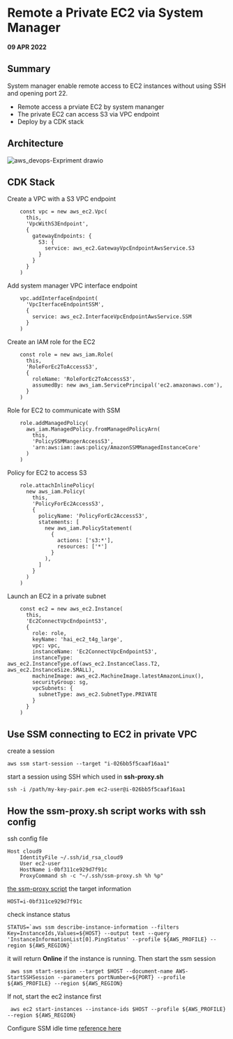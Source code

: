# Remote a Private EC2 via System Manager

**09 APR 2022**

## Summary

System manager enable remote access to EC2 instances without using SSH and opening port 22.

- Remote access a prviate EC2 by system mananger
- The private EC2 can access S3 via VPC endpoint
- Deploy by a CDK stack

## Architecture

![aws_devops-Expriment drawio](https://user-images.githubusercontent.com/20411077/162595535-59610cf8-233c-423f-9a13-bb3f1cffacc3.png)

## CDK Stack

Create a VPC with a S3 VPC endpoint

```
    const vpc = new aws_ec2.Vpc(
      this,
      'VpcWithS3Endpoint',
      {
        gatewayEndpoints: {
          S3: {
            service: aws_ec2.GatewayVpcEndpointAwsService.S3
          }
        }
      }
    )
```

Add system manager VPC interface endpoint

```
    vpc.addInterfaceEndpoint(
      'VpcIterfaceEndpointSSM',
      {
        service: aws_ec2.InterfaceVpcEndpointAwsService.SSM
      }
    )
```

Create an IAM role for the EC2

```
    const role = new aws_iam.Role(
      this,
      'RoleForEc2ToAccessS3',
      {
        roleName: 'RoleForEc2ToAccessS3',
        assumedBy: new aws_iam.ServicePrincipal('ec2.amazonaws.com'),
      }
    )
```

Role for EC2 to communicate with SSM

```
    role.addManagedPolicy(
      aws_iam.ManagedPolicy.fromManagedPolicyArn(
        this,
        'PolicySSMMangerAccessS3',
        'arn:aws:iam::aws:policy/AmazonSSMManagedInstanceCore'
      )
    )
```

Policy for EC2 to access S3

```
    role.attachInlinePolicy(
      new aws_iam.Policy(
        this,
        'PolicyForEc2AccessS3',
        {
          policyName: 'PolicyForEc2AccessS3',
          statements: [
            new aws_iam.PolicyStatement(
              {
                actions: ['s3:*'],
                resources: ['*']
              }
            ),
          ]
        }
      )
    )

```

Launch an EC2 in a private subnet

```
    const ec2 = new aws_ec2.Instance(
      this,
      'Ec2ConnectVpcEndpointS3',
      {
        role: role,
        keyName: 'hai_ec2_t4g_large',
        vpc: vpc,
        instanceName: 'Ec2ConnectVpcEndpointS3',
        instanceType: aws_ec2.InstanceType.of(aws_ec2.InstanceClass.T2, aws_ec2.InstanceSize.SMALL),
        machineImage: aws_ec2.MachineImage.latestAmazonLinux(),
        securityGroup: sg,
        vpcSubnets: {
          subnetType: aws_ec2.SubnetType.PRIVATE
        }
      }
    )
```

## Use SSM connecting to EC2 in private VPC

create a session

```
aws ssm start-session --target "i-026bb5f5caaf16aa1"
```

start a session using SSH which used in **ssh-proxy.sh**

```
ssh -i /path/my-key-pair.pem ec2-user@i-026bb5f5caaf16aa1
```

## How the ssm-proxy.sh script works with ssh config

ssh config file

```
Host cloud9
    IdentityFile ~/.ssh/id_rsa_cloud9
    User ec2-user
    HostName i-0bf311ce929d7f91c
    ProxyCommand sh -c "~/.ssh/ssm-proxy.sh %h %p"

```

[the ssm-proxy script](https://github.com/aws-samples/cloud9-to-power-vscode-blog/blob/main/scripts/ssm-proxy.sh)
the target information

```
HOST=i-0bf311ce929d7f91c
```

check instance status

```
STATUS=`aws ssm describe-instance-information --filters Key=InstanceIds,Values=${HOST} --output text --query 'InstanceInformationList[0].PingStatus' --profile ${AWS_PROFILE} --region ${AWS_REGION}`
```

it will return **Online** if the instance is running. Then start the ssm session

```
 aws ssm start-session --target $HOST --document-name AWS-StartSSHSession --parameters portNumber=${PORT} --profile ${AWS_PROFILE} --region ${AWS_REGION}

```

If not, start the ec2 instance first

```
 aws ec2 start-instances --instance-ids $HOST --profile ${AWS_PROFILE} --region ${AWS_REGION}
```

Configure SSM idle time [reference here](https://docs.aws.amazon.com/systems-manager/latest/userguide/session-preferences-timeout.html)
